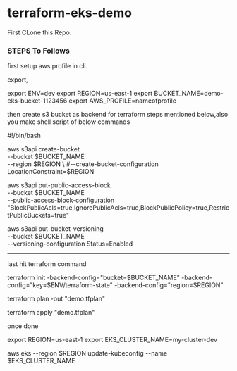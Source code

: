 # terraform-eks-demo

First CLone this Repo.


### STEPS To Follows


first setup aws profile in cli.

export,

export ENV=dev
export REGION=us-east-1
export BUCKET_NAME=demo-eks-bucket-1123456
export AWS_PROFILE=nameofprofile

then create s3 bucket as backend for terraform steps mentioned below,also you make shell script of below commands

#!/bin/bash

aws s3api create-bucket \
     --bucket $BUCKET_NAME \
     --region $REGION \
     #--create-bucket-configuration LocationConstraint=$REGION

aws s3api put-public-access-block \
    --bucket $BUCKET_NAME \
    --public-access-block-configuration "BlockPublicAcls=true,IgnorePublicAcls=true,BlockPublicPolicy=true,RestrictPublicBuckets=true"

aws s3api put-bucket-versioning \
    --bucket $BUCKET_NAME \
    --versioning-configuration Status=Enabled

----------------------------------------------------
last hit terraform command 

terraform init -backend-config="bucket=$BUCKET_NAME" -backend-config="key=$ENV/terraform-state" -backend-config="region=$REGION"

terraform plan -out "demo.tfplan"

terraform apply "demo.tfplan"

once done

export REGION=us-east-1
export EKS_CLUSTER_NAME=my-cluster-dev

aws eks --region $REGION update-kubeconfig --name $EKS_CLUSTER_NAME
